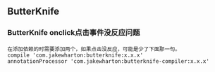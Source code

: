 

## ButterKnife

### ButterKnife onclick点击事件没反应问题
    在添加依赖的时需要添加两个，如果点击没反应，可能是少了下面那一句。
    compile 'com.jakewharton:butterknife:x.x.x'
    annotationProcessor 'com.jakewharton:butterknife-compiler:x.x.x'

